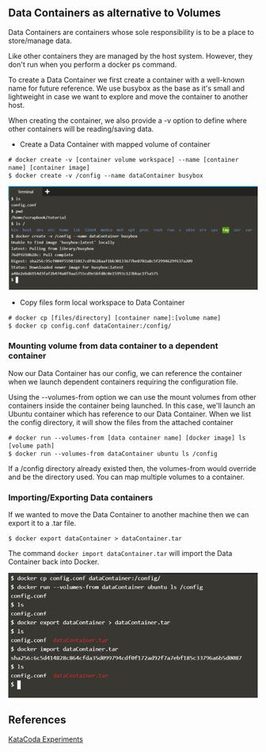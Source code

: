 ## Data Containers as alternative to Volumes

Data Containers are containers whose sole responsibility is to be a place to store/manage data.

Like other containers they are managed by the host system. However, they don't run when you perform a docker ps command.

To create a Data Container we first create a container with a well-known name for future reference. We use busybox as the base as it's small and lightweight in case we want to explore and move the container to another host.

When creating the container, we also provide a -v option to define where other containers will be reading/saving data.

* Create a Data Container with mapped volume of container

```
# docker create -v [container volume workspace] --name [container name] [container image]
$ docker create -v /config --name dataContainer busybox
```

![Image](img/1.png)

* Copy files form local workspace to Data Container

```
# docker cp [files/directory] [container name]:[volume name]
$ docker cp config.conf dataContainer:/config/
```

### Mounting volume from data container to a dependent container

Now our Data Container has our config, we can reference the container when we launch dependent containers requiring the configuration file.

Using the --volumes-from <container> option we can use the mount volumes from other containers inside the container being launched. In this case, we'll launch an Ubuntu container which has reference to our Data Container. When we list the config directory, it will show the files from the attached container

```
# docker run --volumes-from [data container name] [docker image] ls [volume path]
$ docker run --volumes-from dataContainer ubuntu ls /config
```

If a /config directory already existed then, the volumes-from would override and be the directory used. You can map multiple volumes to a container.


### Importing/Exporting Data containers

If we wanted to move the Data Container to another machine then we can export it to a .tar file.

```
$ docker export dataContainer > dataContainer.tar
```

The command `docker import dataContainer.tar` will import the Data Container back into Docker.

![Image](img/2.png)

## References

[KataCoda Experiments](https://www.katacoda.com/courses/docker/data-containers)
